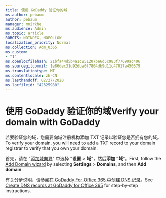 ```yaml
---
title: 使用 GoDaddy 验证你的域
ms.author: pebaum
author: pebaum
manager: mnirkhe
ms.audience: Admin
ms.topic: article
ROBOTS: NOINDEX, NOFOLLOW
localization_priority: Normal
ms.collection: Adm_O365
ms.custom:
- "1"
ms.openlocfilehash: 21bfa44d5b4a1c851207be6d5c983f77690ac406
ms.sourcegitcommit: 1e86dec31d92dba0f7804db9d11c47017a450579
ms.translationtype: MT
ms.contentlocale: zh-CN
ms.lasthandoff: 02/27/2020
ms.locfileid: "42325980"
---
```

# <a name="verify-your-domain-with-godaddy"></a><span data-ttu-id="75aa5-102">使用 GoDaddy 验证你的域</span><span class="sxs-lookup"><span data-stu-id="75aa5-102">Verify your domain with GoDaddy</span></span>

<span data-ttu-id="75aa5-103">若要验证您的域，您需要向域注册机构添加 TXT 记录以验证您是否拥有您的域。</span><span class="sxs-lookup"><span data-stu-id="75aa5-103">To verify your domain, you will need to add a TXT record to your domain registrar to verify that you own your domain.</span></span> 

<span data-ttu-id="75aa5-104">首先，请在 "[添加域向导](https://portal.office.com/adminportal/home#/Domains)" 中选择 "**设置** \> **域**"，然后**添加 "域**"。</span><span class="sxs-lookup"><span data-stu-id="75aa5-104">First, follow the [Add Domain wizard](https://portal.office.com/adminportal/home#/Domains) by selecting **Settings** \> **Domains**, and then **Add domain**.</span></span>
  
<span data-ttu-id="75aa5-105">有关分步说明，请参阅[在 GoDaddy For Office 365 中创建 DNS 记录](https://docs.microsoft.com/microsoft-365/admin/dns/create-dns-records-at-godaddy)。</span><span class="sxs-lookup"><span data-stu-id="75aa5-105">See [Create DNS records at GoDaddy for Office 365](https://docs.microsoft.com/microsoft-365/admin/dns/create-dns-records-at-godaddy) for step-by-step instructions.</span></span>